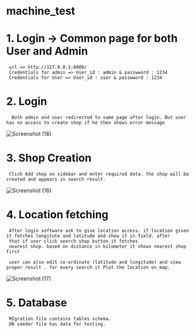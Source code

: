 # machine_test

# 1. Login -> Common page for both User and Admin 
     url => http://127.0.0.1:8000/
     Credentials for admin => User_id : admin & passwword : 1234
     Credentials for User => User_id : user & passwword : 1234
     
# 2.  Login
      Both admin and user redirected to same page after login. But user has no access to create shop if he then shows error message 
![Screenshot (18)](https://github.com/tekwing/machine_test/assets/166939239/b99e7360-e71b-4630-b6d4-80227f6f23e6)
      

# 3. Shop Creation 
     Click Add shop on sidebar and enter required data. the shop will be created and appears in search result.
![Screenshot (16)](https://github.com/tekwing/machine_test/assets/166939239/e6c96e53-7483-4dcb-8561-34b3dc869c06)     

# 4. Location fetching 
     After login software ask to give location access. if location given it fetches longitute and latitude and show it in field. after 
     that if user click search shop button it fetches 
     nearest shop. based on distance in kilometer it shows nearest shop first

     user can also edit co-ordinate (latitude and longitude) and view proper result . for every search it Plot the location on map.

 ![Screenshot (17)](https://github.com/tekwing/machine_test/assets/166939239/4f0ef465-97d3-4bd3-ac6d-2b183566f490)
    


# 5. Database
     MIgration file contains tables schema.
     DB seeder file has data for testing.
     






